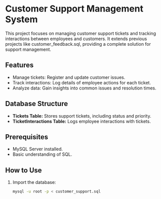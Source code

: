 # Customer Support Management System

This project focuses on managing customer support tickets and tracking interactions between employees and customers. It extends previous projects like customer_feedback.sql, providing a complete solution for support management.

## Features
- Manage tickets: Register and update customer issues.
- Track interactions: Log details of employee actions for each ticket.
- Analyze data: Gain insights into common issues and resolution times.

## Database Structure
- **Tickets Table:** Stores support tickets, including status and priority.
- **TicketInteractions Table:** Logs employee interactions with tickets.

## Prerequisites
- MySQL Server installed.
- Basic understanding of SQL.

## How to Use
1. Import the database:
   ```bash
   mysql -u root -p < customer_support.sql
